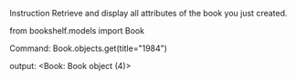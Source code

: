 Instruction Retrieve and display all attributes of the book you just created.

from bookshelf.models import Book

Command:
Book.objects.get(title="1984")


output:
<Book: Book object (4)>
